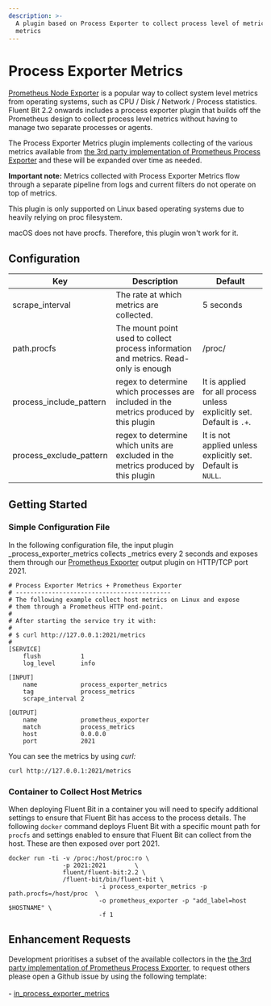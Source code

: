 ```yaml
---
description: >-
  A plugin based on Process Exporter to collect process level of metrics of system
  metrics
---
```


# Process Exporter Metrics

[Prometheus Node Exporter](https://github.com/prometheus/node_exporter) is a popular way to collect system level metrics from operating systems, such as CPU / Disk / Network / Process statistics.
Fluent Bit 2.2 onwards includes a process exporter plugin that builds off the Prometheus design to collect process level metrics without having to manage two separate processes or agents.

The Process Exporter Metrics plugin implements collecting of the various metrics available from [the 3rd party implementation of Prometheus Process Exporter](https://github.com/ncabatoff/process-exporter) and these will be expanded over time as needed.

**Important note:** Metrics collected with Process Exporter Metrics flow through a separate pipeline from logs and current filters do not operate on top of metrics.

This plugin is only supported on Linux based operating systems due to heavily relying on proc filesystem.

macOS does not have procfs. Therefore, this plugin won't work for it.


## Configuration

| Key                       | Description                                                                            | Default   |
| ------------------------- | -------------------------------------------------------------------------------------- | --------- |
| scrape_interval           | The rate at which metrics are collected.                 | 5 seconds |
| path.procfs               | The mount point used to collect process information and metrics. Read-only is enough   | /proc/    |
| process\_include\_pattern | regex to determine which processes are included in the metrics produced by this plugin | It is applied for all process unless explicitly set. Default is `.+`. |
| process\_exclude\_pattern | regex to determine which units are excluded in the metrics produced by this plugin     | It is not applied unless explicitly set. Default is `NULL`. |

## Getting Started

### Simple Configuration File

In the following configuration file, the input plugin _process\_exporter\_metrics collects _metrics every 2 seconds and exposes them through our [Prometheus Exporter](../outputs/prometheus-exporter.md) output plugin on HTTP/TCP port 2021.

```
# Process Exporter Metrics + Prometheus Exporter
# -------------------------------------------
# The following example collect host metrics on Linux and expose
# them through a Prometheus HTTP end-point.
#
# After starting the service try it with:
#
# $ curl http://127.0.0.1:2021/metrics
#
[SERVICE]
    flush           1
    log_level       info

[INPUT]
    name            process_exporter_metrics
    tag             process_metrics
    scrape_interval 2

[OUTPUT]
    name            prometheus_exporter
    match           process_metrics
    host            0.0.0.0
    port            2021
```

You can see the metrics by using _curl:_

```bash
curl http://127.0.0.1:2021/metrics
```

### Container to Collect Host Metrics

When deploying Fluent Bit in a container you will need to specify additional settings to ensure that Fluent Bit has access to the process details.
The following `docker` command deploys Fluent Bit with a specific mount path for `procfs` and settings enabled to ensure that Fluent Bit can collect from the host. 
These are then exposed over port 2021.

```
docker run -ti -v /proc:/host/proc:ro \
               -p 2021:2021        \
               fluent/fluent-bit:2.2 \
               /fluent-bit/bin/fluent-bit \
                         -i process_exporter_metrics -p path.procfs=/host/proc  \
                         -o prometheus_exporter -p "add_label=host $HOSTNAME" \
                         -f 1
```

## Enhancement Requests

Development prioritises a subset of the available collectors in the [the 3rd party implementation of Prometheus Process Exporter](https://github.com/ncabatoff/process-exporter), to request others please open a Github issue by using the following template:\
\
\- [in_process_exporter_metrics](https://github.com/fluent/fluent-bit/issues/new?assignees=\&labels=\&template=feature_request.md\&title=in_process_exporter_metrics:%20add%20ABC%20collector)
